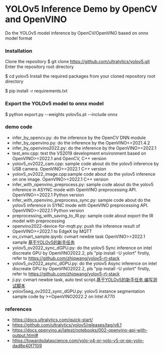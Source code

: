 # YOLOv5 Inference Demo by OpenCV and OpenVINO
Do the YOLOv5 model inference by OpenCV/OpenVINO based on onnx model format
### Installation
Clone the repository
$ git clone https://github.com/ultralytics/yolov5.git
Enter the repository root directory

$ cd yolov5
Install the required packages from your cloned repository root directory

$ pip install -r requirements.txt

### Export the YOLOv5 model to onnx model
$ python export.py --weights yolov5s.pt --include onnx

### demo code
+ infer_by_opencv.py: do the inference by the OpenCV DNN module
+ infer_by_openvino.py: do the inference by the OpenVINO<=2021.4.2
+ infer_by_openvino2022.py: do the inference by the OpenVINO>=2022.1
+ test_env.cpp: test the VS2019 development environment based on OpenVINO>=2022.1 and OpenCV, C++ version
+ yolov5_ov2022_cam.cpp: sample code about do the yolov5 inference by USB camera. OpenVINO>=2022.1 C++ version
+ yolov5_ov2022_image.cpp:sample code about do the yolov5 inference on one image. OpenVINO>=2022.1 C++ version
+ infer_with_openvino_preprocess.py: sample code about do the yolov5 inference in ASYNC mode with OpenVINO preprocessing API. OpenVINO>=2022.1 Python version
+ infer_with_openvino_preprocess_sync.py: sample code about do the yolov5 inference in SYNC mode with OpenVINO preprocessing API. OpenVINO>=2022.1 Python version
+ preprocessing_with_saving_to_IR.py: sample code about export the IR model with preprocessing
+ openvino2022-device-for-mqtt.py: push the inference result of OpenVINO>=2022.1 to EdgeX by MQTT
+ ov_cvmart_sample.ipynb: cvmart newbie task OpenVINO>=2022.1 sample [基于YOLOv5的新手任务](https://www.cvmart.net/document)
+ yolov5_ov2022_sync_dGPU.py: do the yolov5 Sync inference on intel discreate GPU by OpenVINO2022.2, pls "pip install -U yolort" firstly, refer to https://github.com/zhiqwang/yolov5-rt-stack
+ yolov5_ov2022_async_dGPU.py: do the yolov5 Async inference on intel discreate GPU by OpenVINO2022.2, pls "pip install -U yolort" firstly, refer to https://github.com/zhiqwang/yolov5-rt-stack
+ ji.py: cvmart newbie task, auto test script.[基于YOLOv5的新手任务,编写测试脚本](https://www.cvmart.net/document)
+ yolov5seg_ov2022_sync_dGPU.py: yolov5 instance segmentation sample code by >=OpenVINO2022.2 on Intel A770

### references
+ https://docs.ultralytics.com/quick-start/
+ https://github.com/ultralytics/yolov5/releases/tag/v6.1
+ https://docs.openvino.ai/latest/notebooks/002-openvino-api-with-output.html#
+ https://towardsdatascience.com/yolo-v4-or-yolo-v5-or-pp-yolo-dad8e40f7109
